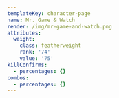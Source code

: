 ```yaml
---
templateKey: character-page
name: Mr. Game & Watch
render: /img/mr-game-and-watch.png
attributes:
  weight:
    class: featherweight
    rank: '74'
    value: '75'
killConfirms:
  - percentages: {}
combos:
  - percentages: {}
---
```


